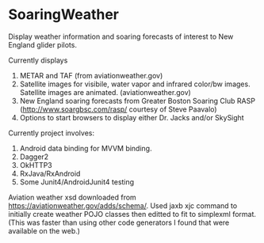 # SoaringWeather
Display weather information and soaring forecasts of interest to New England glider pilots.

Currently displays
1. METAR and TAF (from aviationweather.gov)
2. Satellite images for visibile, water vapor and infrared color/bw images. Satellite images are animated. (aviationweather.gov)
3. New England soaring forecasts from Greater Boston Soaring Club RASP (http://www.soargbsc.com/rasp/  courtesy of Steve Paavalo)
4. Options to start browsers to display either Dr. Jacks and/or SkySight

Currently project involves:
1. Android data binding for MVVM binding.
2. Dagger2 
3. OkHTTP3
4. RxJava/RxAndroid
5. Some Junit4/AndroidJunit4 testing


Aviation weather xsd downloaded from https://aviationweather.gov/adds/schema/.
Used jaxb xjc command to initially create weather POJO classes then editted to fit to simplexml format. (This was faster than using other code generators I found that were available on the web.)


